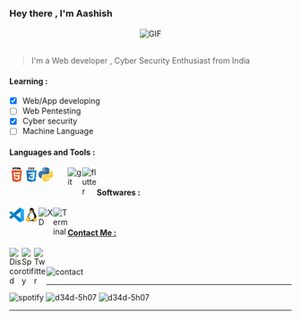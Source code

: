 ### Hey there , I'm Aashish
<div align="center"><img hight="400" width="700" alt="GIF" align="center" src="https://github.com/Xx-Ashutosh-xX/Xx-Ashutosh-xX/blob/master/assets/1936.gif">

</div>

<br>

> I'm a Web developer , Cyber Security Enthusiast from India

#### Learning :
- [x] Web/App developing
- [ ] Web Pentesting
- [x] Cyber security
- [ ] Machine Language

#### Languages and Tools :

<a href="https://www.w3.org/html/" target="_blank"><img align="left" alt="HTML5" width="26px" src="https://raw.githubusercontent.com/github/explore/80688e429a7d4ef2fca1e82350fe8e3517d3494d/topics/html/html.png" /></a>
<a href="https://www.w3schools.com/css/" target="_blank"><img align="left" alt="CSS3" width="26px" src="https://raw.githubusercontent.com/github/explore/80688e429a7d4ef2fca1e82350fe8e3517d3494d/topics/css/css.png" /></a>
<a href="https://www.python.org" target="_blank"> <img align="left" alt="Python" width="26px" src="https://github.com/Aakarsh-B/trying-repos/blob/master/python-5.svg?raw=true"/> </a>
<img align="left" alt="GitHub" width="26px" src="https://github.com/Aakarsh-B/trying-repos/blob/master/github.svg" />
<a href="flutter.com" target="_blank"> <img align="left" alt="git" width="26px" src="https://www.vectorlogo.zone/logos/git-scm/git-scm-icon.svg"/> </a>
<img align="left" alt="flutter" width="26px" src="https://www.vectorlogo.zone/logos/flutterio/flutterio-icon.svg" />
<br />


#### Softwares :

<img align="left" alt="Visual Studio Code" width="26px" src="https://raw.githubusercontent.com/github/explore/80688e429a7d4ef2fca1e82350fe8e3517d3494d/topics/visual-studio-code/visual-studio-code.png" />
<a href="https://www.linux.org/" target="_blank"> <img align="left" alt="XD" width="26px"src="https://raw.githubusercontent.com/devicons/devicon/master/icons/linux/linux-original.svg" alt="arduino" /> </a>
<a href="https://www.arduino.cc/" target="_blank"> <img align="left" alt="XD" width="26px" src="https://cdn.worldvectorlogo.com/logos/arduino-1.svg" alt="arduino"/> </a>
<img align="left" alt="Terminal" width="26px" src="https://user-images.githubusercontent.com/58104187/130577755-fac9debc-98c0-49b9-a528-d5b4dfd88be1.png" />

<br />


<!-- #### Hobbies :
- [x] Video Games 🎮
- [ ] Binge Watching Shows 📺
- [ ] Music 🎧
  -->
#### [Contact Me :](https://www.deadshot.gq) <a href="https://discordapp.com/users/861203929941803038">
  <img align="left" alt="Discord" width="22px" src="https://raw.githubusercontent.com/peterthehan/peterthehan/master/assets/discord.svg" />
</a>



<a href="https://open.spotify.com/user/1fgjrj955afaorj9axy8cm0mp?si=43a86b7e9a654909&nd=1">
  <img align="left" alt="Spotify" width="22px" src="https://user-images.githubusercontent.com/58104187/198833667-f002e2ff-56d4-4575-a60d-e3cd07174e82.svg" />
</a>

<a href="https://twitter.com/d34d__5h07">
  <img align="left" alt="Twitter" width="22px" src="https://raw.githubusercontent.com/peterthehan/peterthehan/master/assets/twitter.svg" />
</a><br><br>
<img href="https://www.deadshot.gq" width="400" alt="contact" src="https://user-images.githubusercontent.com/58104187/125207985-664d5480-e27f-11eb-9044-ecda092b2402.jpg">

---

<p float="left">
<img href="https://www.deadshot.gq" width="170" alt="spotify" src="https://spotify-github-profile.vercel.app/api/view?uid=1fgjrj955afaorj9axy8cm0mp&cover_image=true&theme=default&show_offline=false">
<img width="355" src="https://github-readme-stats.vercel.app/api/top-langs?username=d34d-5h07&show_icons=true&locale=en&layout=compact" alt="d34d-5h07" />
<img width="475" src="https://github-readme-stats.vercel.app/api?username=d34d-5h07&show_icons=true&locale=en" alt="d34d-5h07" />
</p>

---

<!-- <p float="left">
 <img width="250" src="https://quotes-github-readme.vercel.app/api?type=vertical&theme=dark&author=Rick%20Sanchez&quote=To%20live%20is%20to%20risk%20it%20all%3B%20otherwise%20you%E2%80%99re%20just%20an%20inert%20chunk%20of%20randomly%20assembled%20molecules%20drifting%20wherever%20the%20universe%20blows%20you"/>
<img width="250" src="https://quotes-github-readme.vercel.app/api?type=vertical&theme=dark&author=Bojack%20Horseman&quote=That%20voice%2C%20the%20one%20that%20tells%20you%20you%27re%20worthless%20and%20stupid%20and%20ugly...%20It%20goes%20away%2C%20right%3F"/>
<img width="250" src="https://quotes-github-readme.vercel.app/api?type=vertical&theme=dark&author=MrRobot&quote=When%20you%20see%20a%20good%20move%2C%20look%20for%20a%20better%20one"/>
</p>
 -->



